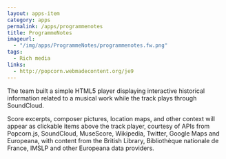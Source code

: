 ```yaml
---
layout: apps-item
category: apps
permalink: /apps/programmenotes
title: ProgrammeNotes
imageurl:
  - "/img/apps/ProgrammeNotes/programmenotes.fw.png"
tags:
  - Rich media
links:
  - http://popcorn.webmadecontent.org/je9
---
```


The team built a simple HTML5 player displaying interactive historical information related to a musical work while the track plays through SoundCloud.

Score excerpts, composer pictures, location maps, and other context will appear as clickable items above the track player, courtesy of APIs from Popcorn.js, SoundCloud, MuseScore, Wikipedia, Twitter, Google Maps and Europeana, with content from the British Library, Bibliothèque nationale de France, IMSLP and other Europeana data providers.
